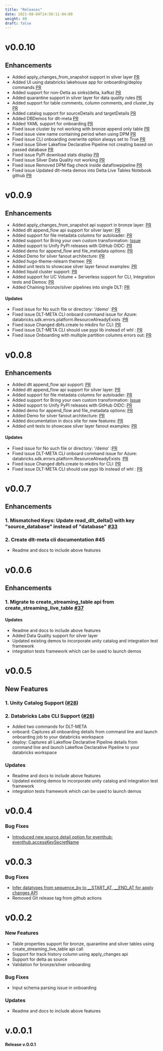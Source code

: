 ```yaml
---
title: "Releases"
date: 2021-08-04T14:50:11-04:00
weight: 80
draft: false
---
```

# v0.0.10
## Enhancements
- Added apply_changes_from_snapshot support in silver layer [PR](https://github.com/databrickslabs/dlt-meta/pull/187)
- Added UI using databricks lakehouse app for onboarding/deploy commands [PR](https://github.com/databrickslabs/dlt-meta/pull/168)
- Added support for non-Delta as sinks(delta, kafka) [PR](https://github.com/databrickslabs/dlt-meta/pull/157)
- Added quarantine support in silver layer for data quality rules [PR](https://github.com/databrickslabs/dlt-meta/pull/191)
- Added support for table comments, column comments, and cluster_by [PR](https://github.com/databrickslabs/dlt-meta/pull/91)
- Added catalog support for sourceDetails and targetDetails [PR](https://github.com/databrickslabs/dlt-meta/issues/173)
- Added DBDemos for dlt-meta [PR](https://github.com/databrickslabs/dlt-meta/issues/183)
- Added YAML support for onboarding [PR](https://github.com/databrickslabs/dlt-meta/issues/184)
- Fixed issue cluster by not working with bronze append only table [PR](https://github.com/databrickslabs/dlt-meta/issues/197)
- Fixed issue view name containing period when using DPM [PR](https://github.com/databrickslabs/dlt-meta/issues/169)
- Fixed issue CLI onboarding overwrite option always set to True [PR](https://github.com/databrickslabs/dlt-meta/issues/163)
- Fixed issue Silver Lakeflow Declarative Pipeline not creating based on passed database [PR](https://github.com/databrickslabs/dlt-meta/issues/160)
- Fixed issue PyPI download stats display [PR](https://github.com/databrickslabs/dlt-meta/issues/200)
- Fixed issue Silver Data Quality not working [PR](https://github.com/databrickslabs/dlt-meta/issues/156)
- Fixed issue Removed DPM flag check inside dataflowpipeline [PR](https://github.com/databrickslabs/dlt-meta/issues/177)
- Fixed issue Updated dlt-meta demos into Delta Live Tables Notebook github [PR](https://github.com/databrickslabs/dlt-meta/issues/158)

# v0.0.9
## Enhancements
- Added  apply_changes_from_snapshot api support in bronze layer: [PR](https://github.com/databrickslabs/dlt-meta/pull/124)
- Added dlt append_flow api support for silver layer: [PR](https://github.com/databrickslabs/dlt-meta/pull/63)
- Added support for file metadata columns for autoloader: [PR](https://github.com/databrickslabs/dlt-meta/pull/56)
- Added support for Bring your own custom transformation: [Issue](https://github.com/databrickslabs/dlt-meta/issues/68)
- Added support to Unify PyPI releases with GitHub OIDC: [PR](https://github.com/databrickslabs/dlt-meta/pull/62)
- Added demo for append_flow and file_metadata options: [PR](https://github.com/databrickslabs/dlt-meta/issues/74)
- Added Demo for silver fanout architecture: [PR](https://github.com/databrickslabs/dlt-meta/pull/83)
- Added  hugo-theme-relearn themee: [PR](https://github.com/databrickslabs/dlt-meta/pull/132)
- Added unit tests to showcase silver layer fanout examples: [PR](https://github.com/databrickslabs/dlt-meta/pull/67)
- Added liquid cluster support: [PR](https://github.com/databrickslabs/dlt-meta/pull/136)
- Added support for UC Volume + Serverless support for CLI, Integration tests and Demos: [PR](https://github.com/databrickslabs/dlt-meta/pull/105)
- Added Chaining bronze/silver pipelines into single DLT: [PR](https://github.com/databrickslabs/dlt-meta/pull/130)
#### Updates 
- Fixed issue for No such file or directory: '/demo' :[PR](https://github.com/databrickslabs/dlt-meta/issues/59)
- Fixed issue DLT-META CLI onboard command issue for Azure: databricks.sdk.errors.platform.ResourceAlreadyExists :[PR](https://github.com/databrickslabs/dlt-meta/issues/51)
- Fixed issue Changed dbfs.create to mkdirs for CLI: [PR](https://github.com/databrickslabs/dlt-meta/pull/53)
- Fixed issue DLT-META CLI should use pypi lib instead of whl : [PR](https://github.com/databrickslabs/dlt-meta/pull/79)
- Fixed issue Onboarding with multiple partition columns errors out: [PR](https://github.com/databrickslabs/dlt-meta/pull/134)

# v0.0.8
## Enhancements
- Added dlt append_flow api support: [PR](https://github.com/databrickslabs/dlt-meta/pull/58)
- Added dlt append_flow api support for silver layer: [PR](https://github.com/databrickslabs/dlt-meta/pull/63)
- Added support for file metadata columns for autoloader: [PR](https://github.com/databrickslabs/dlt-meta/pull/56)
- Added support for Bring your own custom transformation: [Issue](https://github.com/databrickslabs/dlt-meta/issues/68)
- Added support to Unify PyPI releases with GitHub OIDC: [PR](https://github.com/databrickslabs/dlt-meta/pull/62)
- Added demo for append_flow and file_metadata options: [PR](https://github.com/databrickslabs/dlt-meta/issues/74)
- Added Demo for silver fanout architecture: [PR](https://github.com/databrickslabs/dlt-meta/pull/83)
- Added documentation in docs site for new features: [PR](https://github.com/databrickslabs/dlt-meta/pull/64)
- Added unit tests to showcase silver layer fanout examples: [PR](https://github.com/databrickslabs/dlt-meta/pull/67)
#### Updates 
- Fixed issue for No such file or directory: '/demo' :[PR](https://github.com/databrickslabs/dlt-meta/issues/59)
- Fixed issue DLT-META CLI onboard command issue for Azure: databricks.sdk.errors.platform.ResourceAlreadyExists :[PR](https://github.com/databrickslabs/dlt-meta/issues/51)
- Fixed issue Changed dbfs.create to mkdirs for CLI: [PR](https://github.com/databrickslabs/dlt-meta/pull/53)
- Fixed issue DLT-META CLI should use pypi lib instead of whl : [PR](https://github.com/databrickslabs/dlt-meta/pull/79)


# v0.0.7
## Enhancements
### 1. Mismatched Keys: Update read_dlt_delta() with key "source_database" instead of "database" [#33](https://github.com/databrickslabs/dlt-meta/pull/33)
### 2. Create dlt-meta cli documentation #45 
- Readme and docs to include above features


# v0.0.6
## Enhancements
### 1. Migrate to create_streaming_table api from create_streaming_live_table [#37](https://github.com/databrickslabs/dlt-meta/pull/39)
#### Updates 
- Readme and docs to include above features
- Added Data Quality support for silver layer
- Updated existing demos to incorporate unity catalog and integration test framework
- integration tests framework which can be used to launch demos

# v0.0.5

## New Features

### 1. Unity Catalog Support ([#28](https://github.com/databrickslabs/dlt-meta/pull/28))

### 2. Databricks Labs CLI Support ([#28](https://github.com/databrickslabs/dlt-meta/pull/28)) 
- Added two commands for DLT-META
- onboard: Captures all onboarding details from command line and launch onboarding job to your databricks workspace
- deploy: Captures all Lakeflow Declarative Pipeline details from command line and launch Lakeflow Declarative Pipeline to your databricks workspace

### Updates 
- Readme and docs to include above features
- Updated existing demos to incorporate unity catalog and integration test framework
- integration tests framework which can be used to launch demos

# v0.0.4
### Bug Fixes
- [ Introduced new source detail option for eventhub:  eventhub.accessKeySecretName](https://github.com/databrickslabs/dlt-meta/issues/13 )


# v0.0.3
### Bug Fixes
- [ Infer datatypes from sequence_by to __START_AT, __END_AT for apply changes API](https://github.com/databrickslabs/dlt-meta/issues/4 )
-  Removed Git release tag from github actions


# v0.0.2
### New Features
- Table properties support for bronze, quarantine and silver tables using create_streaming_live_table api call
- Support for track history column using apply_changes api
- Support for delta as source
- Validation for bronze/silver onboarding
### Bug Fixes
- Input schema parsing issue in onboarding
### Updates
-  Readme and docs to include above features


# v.0.0.1
#### Release v.0.0.1